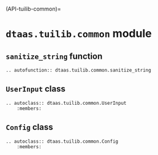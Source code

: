 (API-tuilib-common)=

# `dtaas.tuilib.common` module

## `sanitize_string` function

```{eval-rst}
.. autofunction:: dtaas.tuilib.common.sanitize_string
```

## `UserInput` class

```{eval-rst}
.. autoclass:: dtaas.tuilib.common.UserInput
    :members:
```

## `Config` class

```{eval-rst}
.. autoclass:: dtaas.tuilib.common.Config
    :members:
```